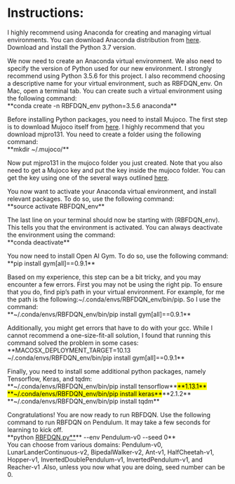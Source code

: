 <h1 class="code-line" data-line-start=0 data-line-end=1 ><a id="Instructions_0"></a>Instructions:</h1>
<p class="has-line-data" data-line-start="2" data-line-end="3">I highly recommend using Anaconda for creating and managing virtual environments. You can download Anaconda distribution from <a href="https://www.anaconda.com/distribution/#download-section">here</a>. Download and install the Python 3.7 version.</p>
<p class="has-line-data" data-line-start="4" data-line-end="6">We now need to create an Anaconda virtual environment. We also need to specify the version of Python used for our new environment. I strongly recommend using Python 3.5.6 for this project. I also recommend choosing a descriptive name for your virtual environment, such as RBFDQN_env. On Mac, open a terminal tab. You can create such a virtual environment using the following command:<br>
**conda create -n RBFDQN_env python=3.5.6 anaconda**</p>
<p class="has-line-data" data-line-start="7" data-line-end="9">Before installing Python packages, you need to install Mujoco. The first step is to download Mujoco itself from <a href="https://www.roboti.us/index.html">here</a>. I highly recommend that you download mjpro131. You need to create a folder using the following command:<br>
**mkdir ~/.mujoco/**</p>
<p class="has-line-data" data-line-start="10" data-line-end="11">Now put mjpro131 in the mujoco folder you just created. Note that you also need to get a Mujoco key and put the key inside the mujoco folder. You can get the key using one of the several ways outlined <a href="https://www.roboti.us/license.html">here</a>.</p>
<p class="has-line-data" data-line-start="12" data-line-end="14">You now want to activate your Anaconda virtual environment, and install relevant packages. To do so, use the following command:<br>
**source activate RBFDQN_env**</p>
<p class="has-line-data" data-line-start="15" data-line-end="17">The last line on your terminal should now be starting with (RBFDQN_env). This tells you that the environment is activated. You can always deactivate the environment using the command:<br>
**conda deactivate**</p>
<p class="has-line-data" data-line-start="18" data-line-end="20">You now need to install Open AI Gym. To do so, use the following command:<br>
**pip install gym[all]==0.9.1**</p>
<p class="has-line-data" data-line-start="21" data-line-end="23">Based on my experience, this step can be a bit tricky, and you may encounter a few errors. First you may not be using the right pip. To ensure that you do, find pip’s path in your virtual environment. For example, for me the path is the following:~/.conda/envs/RBFDQN_env/bin/pip. So I use the command:<br>
**~/.conda/envs/RBFDQN_env/bin/pip install gym[all]==0.9.1**</p>
<p class="has-line-data" data-line-start="24" data-line-end="26">Additionally, you might get errors that have to do with your gcc. While I cannot recommend a one-size-fit-all solution, I found that running this command solved the problem in some cases:<br>
**MACOSX_DEPLOYMENT_TARGET=10.13  ~/.conda/envs/RBFDQN_env/bin/pip install gym[all]==0.9.1**</p>
<p class="has-line-data" data-line-start="27" data-line-end="31">Finally, you need to install some additional python packages, namely Tensorflow, Keras, and tqdm:<br>
**~/.conda/envs/RBFDQN_env/bin/pip install tensorflow**<mark>**1.13.1**<br>
**~/.conda/envs/RBFDQN_env/bin/pip install keras**</mark>**2.1.2**<br>
**~/.conda/envs/RBFDQN_env/bin/pip install tqdm**</p>
<p class="has-line-data" data-line-start="32" data-line-end="35">Congratulations! You are now ready to run RBFDQN. Use the following command to run RBFDQN on Pendulum. It may take a few seconds for learning to kick off.<br>
**python <a href="http://RBFDQN.py">RBFDQN.py**</a>** --env Pendulum-v0 --seed 0**<br>
You can choose from various domains: Pendulum-v0, LunarLanderContinuous-v2, BipedalWalker-v2, Ant-v1, HalfCheetah-v1, Hopper-v1, InvertedDoublePendulum-v1, InvertedPendulum-v1, and Reacher-v1 .Also, unless you now what you are doing, seed number can be 0.</p>